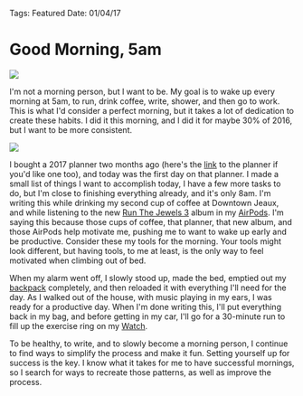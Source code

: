 
Tags: Featured
Date: 01/04/17

# Good Morning, 5am

![][image-1]

I'm not a morning person, but I want to be. My goal is to wake up every morning at 5am, to run, drink coffee, write, shower, and then go to work. This is what I'd consider a perfect morning, but it takes a lot of dedication to create these habits. I did it this morning, and I did it for maybe 30% of 2016, but I want to be more consistent.

![][image-2]

I bought a 2017 planner two months ago (here's the [link][1] to the planner if you'd like one too), and today was the first day on that planner. I made a small list of things I want to accomplish today, I have a few more tasks to do, but I'm close to finishing everything already, and it's only 8am. I'm writing this while drinking my second cup of coffee at Downtown Jeaux, and while listening to the new [Run The Jewels 3][2] album in my [AirPods][3]. I'm saying this because those cups of coffee, that planner, that new album, and those AirPods help motivate me, pushing me to want to wake up early and be productive. Consider these my tools for the morning. Your tools might look different, but having tools, to me at least, is the only way to feel motivated when climbing out of bed.

When my alarm went off, I slowly stood up, made the bed, emptied out my [backpack][4] completely, and then reloaded it with everything I'll need for the day. As I walked out of the house, with music playing in my ears, I was ready for a productive day. When I'm done writing this, I'll put everything back in my bag, and before getting in my car, I'll go for a 30-minute run to fill up the exercise ring on my [Watch][5].

To be healthy, to write, and to slowly become a morning person, I continue to  find ways to simplify the process and make it fun. Setting yourself up for success is the key. I know what it takes for me to have successful mornings, so I search for ways to recreate those patterns, as well as improve the process.

[1]:	https://www.baronfig.com/pages/planner2017
[2]:	https://itun.es/us/jgtUgb
[3]:	http://nashp.com/airpods
[4]:	http://www.goruck.com/gr1-rucksack-black-/p/GEAR-000574
[5]:	http://www.apple.com/watch/

[image-1]:	https://images.unsplash.com/photo-1418874586588-88661ed80c4a?ixlib=rb-0.3.5&q=80&fm=jpg&crop=entropy&cs=tinysrgb&dl=956i1peimi4-jordan-mcqueen.jpg&s=eeb593e205247a2b6f83fa06ee3294a2
[image-2]:	https://cdn.shopify.com/s/files/1/0543/1257/t/30/assets/planner-2017_page_mainimage.jpg?12265415536548063366